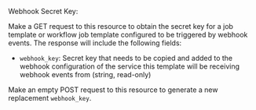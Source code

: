 Webhook Secret Key:

Make a GET request to this resource to obtain the secret key for a job
template or workflow job template configured to be triggered by
webhook events.  The response will include the following fields:

* `webhook_key`: Secret key that needs to be copied and added to the
  webhook configuration of the service this template will be receiving
  webhook events from (string, read-only)

Make an empty POST request to this resource to generate a new
replacement `webhook_key`.
